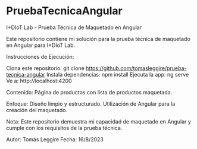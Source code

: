 # PruebaTecnicaAngular

I+DIoT Lab - Prueba Técnica de Maquetado en Angular

Este repositorio contiene mi solución para la prueba técnica de maquetado en Angular para I+DIoT Lab.

Instrucciones de Ejecución:

Clona este repositorio: git clone https://github.com/tomasleggire/prueba-tecnica-angular
Instala dependencias: npm install
Ejecuta la app: ng serve
Ve a: http://localhost:4200

Contenido:
Página de productos con lista de productos maquetada.

Enfoque:
Diseño limpio y estructurado.
Utilización de Angular para la creación del maquetado.

Nota:
Este repositorio demuestra mi capacidad de maquetado en Angular y cumple con los requisitos de la prueba técnica.

Autor: Tomás Leggire
Fecha: 16/8/2023

